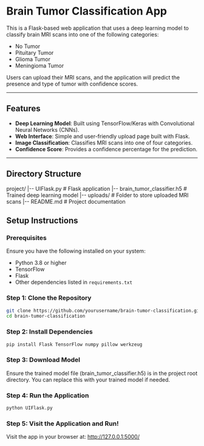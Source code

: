 # Brain Tumor Classification App

This is a Flask-based web application that uses a deep learning model to classify brain MRI scans into one of the following categories:
- No Tumor
- Pituitary Tumor
- Glioma Tumor
- Meningioma Tumor

Users can upload their MRI scans, and the application will predict the presence and type of tumor with confidence scores.

---

## Features

- **Deep Learning Model**: Built using TensorFlow/Keras with Convolutional Neural Networks (CNNs).
- **Web Interface**: Simple and user-friendly upload page built with Flask.
- **Image Classification**: Classifies MRI scans into one of four categories.
- **Confidence Score**: Provides a confidence percentage for the prediction.

---

## Directory Structure


project/
|-- UIFlask.py                 # Flask application
|-- brain_tumor_classifier.h5  # Trained deep learning model
|-- uploads/               # Folder to store uploaded MRI scans
|-- README.md              # Project documentation

## Setup Instructions

### Prerequisites

Ensure you have the following installed on your system:

- Python 3.8 or higher
- TensorFlow
- Flask
- Other dependencies listed in `requirements.txt`

### Step 1: Clone the Repository

```bash
git clone https://github.com/yourusername/brain-tumor-classification.git
cd brain-tumor-classification
```
### Step 2: Install Dependencies
```bash
pip install Flask TensorFlow numpy pillow werkzeug
```
### Step 3: Download Model
Ensure the trained model file (brain_tumor_classifier.h5) is in the project root directory. You can replace this with your trained model if needed.

### Step 4: Run the Application
```bash
python UIFlask.py
```
### Step 5: Visit the Application and Run!
Visit the app in your browser at: http://127.0.0.1:5000/






